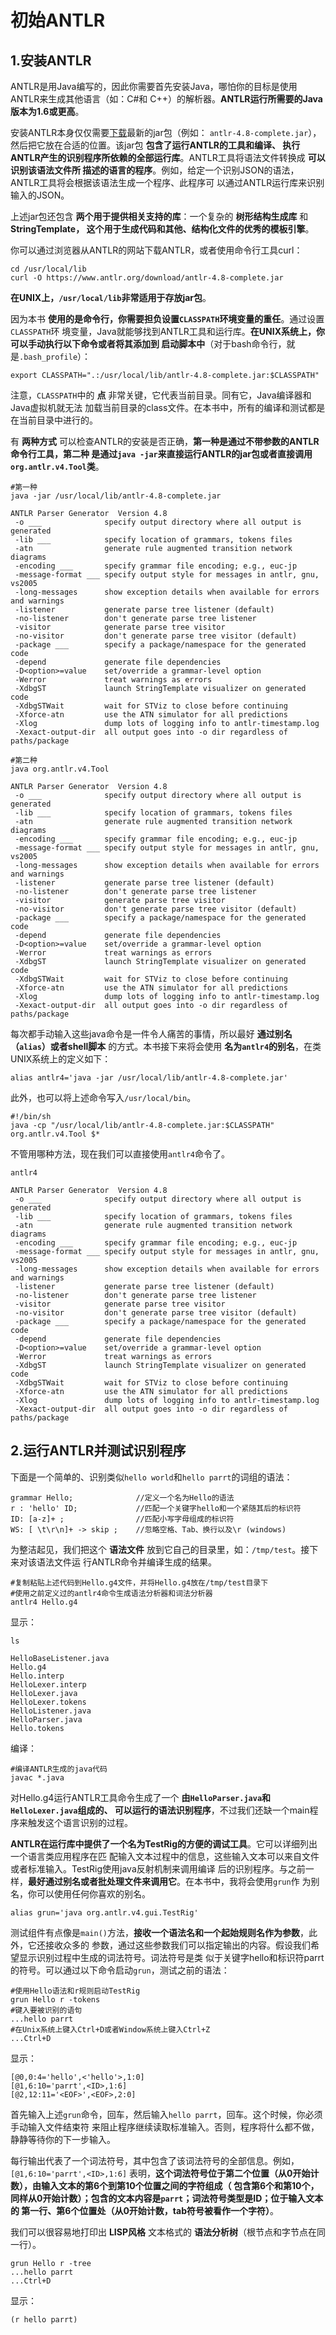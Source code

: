 初始ANTLR
================================================================================
## 1.安装ANTLR
ANTLR是用Java编写的，因此你需要首先安装Java，哪怕你的目标是使用ANTLR来生成其他语言（如：C#和
C++）的解析器。**ANTLR运行所需要的Java版本为1.6或更高**。

安装ANTLR本身仅仅需要[下载](http://www.antlr.org/download.html)最新的jar包（例如：
`antlr-4.8-complete.jar`），然后把它放在合适的位置。该jar包 **包含了运行ANTLR的工具和编译、
执行ANTLR产生的识别程序所依赖的全部运行库**。ANTLR工具将语法文件转换成 **可以识别该语法文件所
描述的语言的程序**。例如，给定一个识别JSON的语法，ANTLR工具将会根据该语法生成一个程序、此程序可
以通过ANTLR运行库来识别输入的JSON。

上述jar包还包含 **两个用于提供相关支持的库**：一个复杂的 **树形结构生成库** 和 **StringTemplate，
这个用于生成代码和其他、结构化文件的优秀的模板引擎**。

你可以通过浏览器从ANTLR的网站下载ANTLR，或者使用命令行工具curl：
```shell
cd /usr/local/lib
curl -O https://www.antlr.org/download/antlr-4.8-complete.jar
```
**在UNIX上，`/usr/local/lib`非常适用于存放jar包**。

因为本书 **使用的是命令行，你需要担负设置`CLASSPATH`环境变量的重任**。通过设置`CLASSPATH`环
境变量，Java就能够找到ANTLR工具和运行库。**在UNIX系统上，你可以手动执行以下命令或者将其添加到
启动脚本中**（对于bash命令行，就是`.bash_profile`）：
```shell
export CLASSPATH=".:/usr/local/lib/antlr-4.8-complete.jar:$CLASSPATH"
```
注意，`CLASSPATH`中的 **点** 非常关键，它代表当前目录。同有它，Java编译器和Java虚拟机就无法
加载当前目录的class文件。在本书中，所有的编译和测试都是在当前目录中进行的。

有 **两种方式** 可以检查ANTLR的安装是否正确，**第一种是通过不带参数的ANTLR命令行工具，第二种
是通过`java -jar`来直接运行ANTLR的jar包或者直接调用`org.antlr.v4.Tool`类**。
```shell
#第一种
java -jar /usr/local/lib/antlr-4.8-complete.jar

ANTLR Parser Generator  Version 4.8
 -o ___              specify output directory where all output is generated
 -lib ___            specify location of grammars, tokens files
 -atn                generate rule augmented transition network diagrams
 -encoding ___       specify grammar file encoding; e.g., euc-jp
 -message-format ___ specify output style for messages in antlr, gnu, vs2005
 -long-messages      show exception details when available for errors and warnings
 -listener           generate parse tree listener (default)
 -no-listener        don't generate parse tree listener
 -visitor            generate parse tree visitor
 -no-visitor         don't generate parse tree visitor (default)
 -package ___        specify a package/namespace for the generated code
 -depend             generate file dependencies
 -D<option>=value    set/override a grammar-level option
 -Werror             treat warnings as errors
 -XdbgST             launch StringTemplate visualizer on generated code
 -XdbgSTWait         wait for STViz to close before continuing
 -Xforce-atn         use the ATN simulator for all predictions
 -Xlog               dump lots of logging info to antlr-timestamp.log
 -Xexact-output-dir  all output goes into -o dir regardless of paths/package
```
```shell
#第二种
java org.antlr.v4.Tool

ANTLR Parser Generator  Version 4.8
 -o ___              specify output directory where all output is generated
 -lib ___            specify location of grammars, tokens files
 -atn                generate rule augmented transition network diagrams
 -encoding ___       specify grammar file encoding; e.g., euc-jp
 -message-format ___ specify output style for messages in antlr, gnu, vs2005
 -long-messages      show exception details when available for errors and warnings
 -listener           generate parse tree listener (default)
 -no-listener        don't generate parse tree listener
 -visitor            generate parse tree visitor
 -no-visitor         don't generate parse tree visitor (default)
 -package ___        specify a package/namespace for the generated code
 -depend             generate file dependencies
 -D<option>=value    set/override a grammar-level option
 -Werror             treat warnings as errors
 -XdbgST             launch StringTemplate visualizer on generated code
 -XdbgSTWait         wait for STViz to close before continuing
 -Xforce-atn         use the ATN simulator for all predictions
 -Xlog               dump lots of logging info to antlr-timestamp.log
 -Xexact-output-dir  all output goes into -o dir regardless of paths/package
```
每次都手动输入这些java命令是一件令人痛苦的事情，所以最好 **通过别名（`alias`）或者shell脚本**
的方式。本书接下来将会使用 **名为`antlr4`的别名**，在类UNIX系统上的定义如下：
```shell
alias antlr4='java -jar /usr/local/lib/antlr-4.8-complete.jar'
```
此外，也可以将上述命令写入`/usr/local/bin`。
```shell
#!/bin/sh 
java -cp "/usr/local/lib/antlr-4.8-complete.jar:$CLASSPATH" org.antlr.v4.Tool $*
```
不管用哪种方法，现在我们可以直接使用`antlr4`命令了。
```shell
antlr4

ANTLR Parser Generator  Version 4.8
 -o ___              specify output directory where all output is generated
 -lib ___            specify location of grammars, tokens files
 -atn                generate rule augmented transition network diagrams
 -encoding ___       specify grammar file encoding; e.g., euc-jp
 -message-format ___ specify output style for messages in antlr, gnu, vs2005
 -long-messages      show exception details when available for errors and warnings
 -listener           generate parse tree listener (default)
 -no-listener        don't generate parse tree listener
 -visitor            generate parse tree visitor
 -no-visitor         don't generate parse tree visitor (default)
 -package ___        specify a package/namespace for the generated code
 -depend             generate file dependencies
 -D<option>=value    set/override a grammar-level option
 -Werror             treat warnings as errors
 -XdbgST             launch StringTemplate visualizer on generated code
 -XdbgSTWait         wait for STViz to close before continuing
 -Xforce-atn         use the ATN simulator for all predictions
 -Xlog               dump lots of logging info to antlr-timestamp.log
 -Xexact-output-dir  all output goes into -o dir regardless of paths/package
```

## 2.运行ANTLR并测试识别程序 
下面是一个简单的、识别类似`hello world`和`hello parrt`的词组的语法：
```
grammar Hello;              //定义一个名为Hello的语法
r : 'hello' ID;             //匹配一个关键字hello和一个紧随其后的标识符
ID: [a-z]+ ;                //匹配小写字母组成的标识符
WS: [ \t\r\n]+ -> skip ;    //忽略空格、Tab、换行以及\r (windows)
```
为整洁起见，我们把这个 **语法文件** 放到它自己的目录里，如：`/tmp/test`。接下来对该语法文件运
行ANTLR命令并编译生成的结果。
```shell
#复制粘贴上述代码到Hello.g4文件，并将Hello.g4放在/tmp/test目录下
#使用之前定义过的antlr4命令生成语法分析器和词法分析器
antlr4 Hello.g4
```
显示：
```shell
ls 

HelloBaseListener.java  
Hello.g4  
Hello.interp  
HelloLexer.interp  
HelloLexer.java  
HelloLexer.tokens  
HelloListener.java  
HelloParser.java  
Hello.tokens
```
编译：
```shell
#编译ANTLR生成的java代码 
javac *.java
```
对Hello.g4运行ANTLR工具命令生成了一个 **由`HelloParser.java`和`HelloLexer.java`组成的、
可以运行的语法识别程序**，不过我们还缺一个main程序来触发这个语言识别的过程。

**ANTLR在运行库中提供了一个名为TestRig的方便的调试工具**。它可以详细列出一个语言类应用程序在匹
配输入文本过程中的信息，这些输入文本可以来自文件或者标准输入。TestRig使用java反射机制来调用编译
后的识别程序。与之前一样，**最好通过别名或者批处理文件来调用它**。在本书中，我将会使用`grun`作
为别名，你可以使用任何你喜欢的别名。
```shell
alias grun='java org.antlr.v4.gui.TestRig'
```
测试组件有点像是`main()`方法，**接收一个语法名和一个起始规则名作为参数**，此外，它还接收众多的
参数，通过这些参数我们可以指定输出的内容。假设我们希望显示识别过程中生成的词法符号。词法符号是类
似于关键字hello和标识符parrt的符号。可以通过以下命令启动`grun`，测试之前的语法：
```shell
#使用Hello语法和r规则启动TestRig
grun Hello r -tokens
#键入要被识别的语句
...hello parrt
#在Unix系统上键入Ctrl+D或者Window系统上键入Ctrl+Z
...Ctrl+D
```
显示：
```
[@0,0:4='hello',<'hello'>,1:0]
[@1,6:10='parrt',<ID>,1:6]
[@2,12:11='<EOF>',<EOF>,2:0]
```
首先输入上述`grun`命令，回车，然后输入`hello parrt`，回车。这个时候，你必须手动输入文件结束符
来阻止程序继续读取标准输入。否则，程序将什么都不做，静静等待你的下一步输入。

每行输出代表了一个词法符号，其中包含了该词法符号的全部信息。例如，`[@1,6:10='parrt',<ID>,1:6]`
表明，**这个词法符号位于第二个位置（从0开始计数），由输入文本的第6个到第10个位置之间的字符组成（
包含第6个和第10个，同样从0开始计数）；包含的文本内容是`parrt`；词法符号类型是ID；位于输入文本的
第一行、第6个位置处（从0开始计数，tab符号被看作一个字符）**。

我们可以很容易地打印出 **LISP风格** 文本格式的 **语法分析树**（根节点和字节点在同一行）。
```shell
grun Hello r -tree
...hello parrt
...Ctrl+D
```
显示：
```lisp
(r hello parrt)
```
